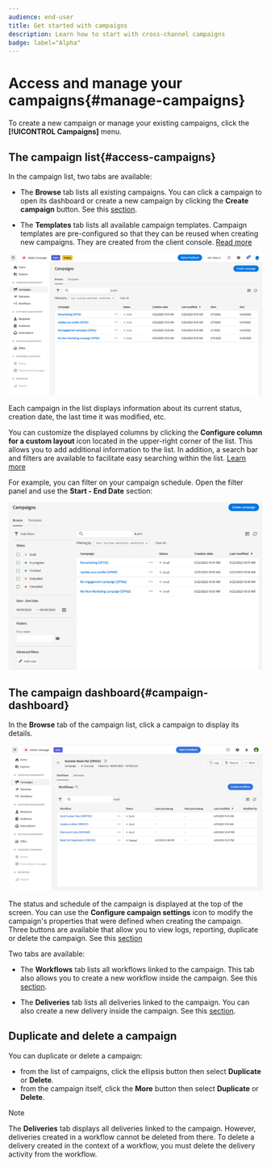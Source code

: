 ```yaml
---
audience: end-user
title: Get started with campaigns
description: Learn how to start with cross-channel campaigns
badge: label="Alpha" 
---
```


# Access and manage your campaigns{#manage-campaigns}

To create a new campaign or manage your existing campaigns, click the **[!UICONTROL Campaigns]** menu. 

## The campaign list{#access-campaigns}

In the campaign list, two tabs are available:

* The **Browse** tab lists all existing campaigns. You can click a campaign to open its dashboard or create a new campaign by clicking the **Create campaign** button. See this [section](create-campaigns.md#create-campaigns).

* The **Templates** tab lists all available campaign templates. Campaign templates are pre-configured so that they can be reused when creating new campaigns. They are created from the client console. [Read more](https://experienceleague.adobe.com/docs/campaign/automation/campaign-orchestration/marketing-campaign-templates.html)

![Campaign list](assets/campaign-list.png)

Each campaign in the list displays information about its current status, creation date, the last time it was modified, etc.

You can customize the displayed columns by clicking the **Configure column for a custom layout** icon located in the upper-right corner of the list. This allows you to add additional information to the list. In addition, a search bar and filters are available to facilitate easy searching within the list. [Learn more](../get-started/user-interface.md#list-screens)

For example, you can filter on your campaign schedule. Open the filter panel and use the **Start - End Date** section:

![Campaign filter](assets/campaign-filter-on-dates.png)

## The campaign dashboard{#campaign-dashboard}

In the **Browse** tab of the campaign list, click a campaign to display its details. 

![Campaign dashboard](assets/campaign-dashboard.png)

The status and schedule of the campaign is displayed at the top of the screen. You can use the **Configure campaign settings** icon to modify the campaign's properties that were defined when creating the campaign. Three buttons are available that allow you to view logs, reporting, duplicate or delete the campaign. See this [section](create-campaigns.md#create-campaigns) 

Two tabs are available:

* The **Workflows** tab lists all workflows linked to the campaign. This tab also allows you to create a new workflow inside the campaign. See this [section](create-campaigns.md#create-campaigns).

* The **Deliveries** tab lists all deliveries linked to the campaign. You can also create a new delivery inside the campaign. See this [section](create-campaigns.md#create-campaigns).

## Duplicate and delete a campaign

You can duplicate or delete a campaign:

* from the list of campaigns, click the ellipsis button then select **Duplicate** or **Delete**.
* from the campaign itself, click the **More** button then select **Duplicate** or **Delete**.

>[!NOTE]
>
>The **Deliveries** tab displays all deliveries linked to the campaign. However, deliveries created in a workflow cannot be deleted from there. To delete a delivery created in the context of a workflow, you must delete the delivery activity from the workflow.
